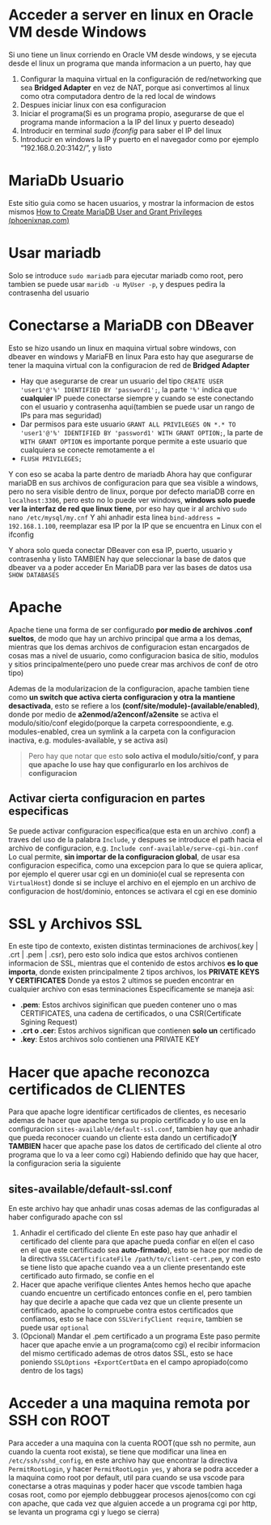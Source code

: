 
# Acceder a server en linux en Oracle VM desde Windows
Si uno tiene un linux corriendo en Oracle VM desde windows, y se ejecuta desde el linux un programa que manda informacion a un puerto, hay que
1. Configurar la maquina virtual en la configuración de red/networking que sea **Bridged Adapter** en vez de NAT, porque asi convertimos al linux como otra computadora dentro de la red local de windows
2. Despues iniciar linux con esa configuracion
3. Iniciar el programa(Si es un programa propio, asegurarse de que el programa mande informacion a la IP del linux y puerto deseado)
4. Introducir en terminal *sudo ifconfig* para saber el IP del linux
5. Introducir en windows la IP y puerto en el navegador como por ejemplo “192.168.0.20:3142/”, y listo

# MariaDb Usuario
Este sitio guia como se hacen usuarios, y mostrar la informacion de estos mismos
[How to Create MariaDB User and Grant Privileges (phoenixnap.com)](https://phoenixnap.com/kb/how-to-create-mariadb-user-grant-privileges)

# Usar mariadb
Solo se introduce `sudo mariadb` para ejecutar mariadb como root, pero tambien se puede usar
`maridb -u MyUser -p`, y despues pedira la contrasenha del usuario

# Conectarse a MariaDB con DBeaver
Esto se hizo usando un linux en maquina virtual sobre windows, con dbeaver en windows y MariaFB en linux
Para esto hay que asegurarse de tener la maquina virtual con la configuracion de red de **Bridged Adapter**
- Hay que asegurarse de crear un usuario del tipo `CREATE USER 'user1'@'%' IDENTIFIED BY 'password1';`, la parte `'%'` indica que **cualquier** IP puede conectarse siempre y cuando se este conectando con el usuario y contrasenha aqui(tambien se puede usar un rango de IPs para mas seguridad)
- Dar permisos para este usuario
`GRANT ALL PRIVILEGES ON *.* TO 'user1'@'%' IDENTIFIED BY 'password1' WITH GRANT OPTION;`, la parte de `WITH GRANT OPTION` es importante porque permite a este usuario que cualquiera se conecte remotamente a el
- `FLUSH PRIVILEGES;`

Y con eso se acaba la parte dentro de mariadb
Ahora hay que configurar mariaDB en sus archivos de configuracion para que sea visible a windows, pero no sera visible dentro de linux, porque por defecto mariaDB corre en `localhost:3306`, pero esto no lo puede ver windows, **windows solo puede ver la interfaz de red que linux tiene**, por eso hay que ir al archivo
`sudo nano /etc/mysql/my.cnf`
Y ahi anhadir esta linea
`bind-address = 192.168.1.100`, reemplazar esa IP por la IP que se encuentra en Linux con el ifconfig

Y ahora solo queda conectar DBeaver con esa IP, puerto, usuario y contrasenha y listo
TAMBIEN hay que seleccionar la base de datos que dbeaver va a poder acceder
En MariaDB para ver las bases de datos usa `SHOW DATABASES`

# Apache
Apache tiene una forma de ser configurado **por medio de archivos .conf sueltos**, de modo que hay un archivo principal que arma a los demas, mientras que los demas archivos de configuracion estan encargados de cosas mas a nivel de usuario, como configuracion basica de sitio, modulos y sitios principalmente(pero uno puede crear mas archivos de conf de otro tipo)

Ademas de la modularizacion de la configuracion, apache tambien tiene como **un switch que activa cierta configuracion y otra la mantiene desactivada**, esto se refiere a los **(conf/site/module)-(available/enabled)**, donde por medio de **a2enmod/a2enconf/a2ensite** se activa el modulo/sitio/conf elegido(porque la carpeta correspoondiente, e.g. modules-enabled, crea un symlink a la carpeta con la configuracion inactiva, e.g. modules-available, y se activa asi)
> Pero hay que notar que esto **solo activa el modulo/sitio/conf, y para que apache lo use hay que configurarlo en los archivos de configuracion**

## Activar cierta configuracion en partes especificas
Se puede activar configuracion especifica(que esta en un archivo .conf) a traves del uso de la palabra `Include`, y despues se introduce el path hacia el archivo de configuracion, 
e.g. `Include conf-available/serve-cgi-bin.conf`
Lo cual permite, **sin importar de la configuracion global**, de usar esa configuracion especifica, como una excepcion para lo que se quiera aplicar, por ejemplo el querer usar cgi en un dominio(el cual se representa con `VirtualHost`) donde si se incluye el archivo en el ejemplo en un archivo de configuracion de host/dominio, entonces se activara el cgi en ese dominio


# SSL y Archivos SSL
En este tipo de contexto, existen distintas terminaciones de archivos(.key | .crt | .pem | .csr), pero esto solo indica que estos archivos contienen informacion de SSL, mientras que el contenido de estos archivos **es lo que importa**, donde existen principalmente 2 tipos archivos, los **PRIVATE KEYS Y CERTIFICATES**
Donde ya estos 2 ultimos se pueden encontrar en cualquier archivo con esas terminaciones
Especificamente se maneja asi:
- **.pem**: Estos archivos siginifican que pueden contener uno o mas CERTIFICATES, una cadena de certificados, o una CSR(Certificate Sgining Request)
- **.crt o .cer**: Estos archivos significan que contienen **solo un** certificado
- **.key**: Estos archivos solo contienen una PRIVATE KEY

# Hacer que apache reconozca certificados de CLIENTES
Para que apache logre identificar certificados de clientes, es necesario ademas de hacer que apache tenga su propio certificado y lo use en la configuracion `sites-available/default-ssl.conf`, tambien hay que anhadir que pueda reconocer cuando un cliente esta dando un certificado(**Y TAMBIEN** hacer que apache pase los datos de certificado del cliente al otro programa que lo va a leer como cgi)
Habiendo definido que hay que hacer, la configuracion seria la siguiente

## sites-available/default-ssl.conf
En este archivo hay que anhadir unas cosas ademas de las configuradas al haber configurado apache con ssl
1. Anhadir el certificado del cliente
En este paso hay que anhadir el certificado del cliente para que apache pueda confiar en el(en el caso en el que este certificado sea **auto-firmado**), esto se hace por medio de la directiva `SSLCACertificateFile /path/to/client-cert.pem`, y con esto se tiene listo que apache cuando vea a un cliente presentando este certificado auto firmado, se confie en el
2. Hacer que apache verifique clientes
Antes hemos hecho que apache cuando encuentre un certificado entonces confie en el, pero tambien hay que decirle a apache que cada vez que un cliente presente un certificado, apache lo compruebe contra estos certificados que confiamos, esto se hace con `SSLVerifyClient require`, tambien se puede usar `optional`
3. (Opcional) Mandar el .pem certificado a un programa
Este paso permite hacer que apache envie a un programa(como cgi) el recibir informacion del mismo certificado ademas de otros datos SSL, esto se hace poniendo `SSLOptions +ExportCertData` en el campo apropiado(como dentro de los tags<Directory />)


# Acceder a una maquina remota por SSH con ROOT
Para acceder a una maquina con la cuenta ROOT(que ssh no permite, aun cuando la cuenta root exista), se tiene que modificar una linea en `/etc/ssh/sshd_config`, en este archivo hay que encontrar la directiva `PermitRootLogin`, y hacer `PermitRootLogin yes`, y ahora se podra acceder a la maquina como root por default, util para cuando se usa vscode para conectarse a otras maquinas y poder hacer que vscode tambien haga cosas root, como por ejemplo debbuggear procesos ajenos(como con cgi con apache, que cada vez que alguien accede a un programa cgi por http, se levanta un programa cgi y luego se cierra)